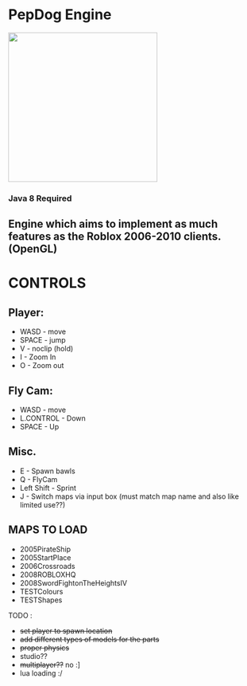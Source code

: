 # PepDog Engine

<img src="https://github.com/oikmo/RBXL-Loader/assets/78755068/29814e11-c557-41cd-81d7-a0afbb9c8f2a" width="300">

### Java 8 Required

## Engine which aims to implement as much features as the Roblox 2006-2010 clients. (OpenGL)

# CONTROLS
## Player:
- WASD - move
- SPACE - jump
- V - noclip (hold)
- I - Zoom In
- O - Zoom out

## Fly Cam:
- WASD - move
- L.CONTROL - Down
- SPACE - Up

## Misc.
- E - Spawn bawls
- Q - FlyCam
- Left Shift - Sprint
- J - Switch maps via input box (must match map name and also like limited use??)

## MAPS TO LOAD
- 2005PirateShip
- 2005StartPlace
- 2006Crossroads
- 2008ROBLOXHQ
- 2008SwordFightonTheHeightsIV
- TESTColours
- TESTShapes

TODO : 
- ~~set player to spawn location~~
- ~~add different types of models for the parts~~
- ~~proper physics~~
- studio??
- ~~multiplayer??~~ no :]
- lua loading :/
